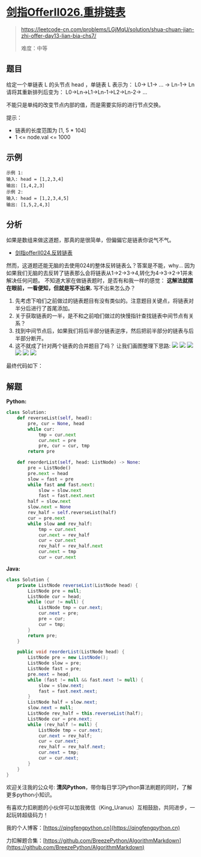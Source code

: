 # [剑指OfferII026.重排链表](https://leetcode-cn.com/problems/LGjMqU/solution/shua-chuan-jian-zhi-offer-day13-lian-bia-chs7/)
> https://leetcode-cn.com/problems/LGjMqU/solution/shua-chuan-jian-zhi-offer-day13-lian-bia-chs7/
> 
> 难度：中等

## 题目
给定一个单链表 L 的头节点 head ，单链表 L 表示为：
L0→ L1→ … → Ln-1→ Ln
请将其重新排列后变为：
L0→Ln→L1→Ln-1→L2→Ln-2→ …

不能只是单纯的改变节点内部的值，而是需要实际的进行节点交换。

提示：
- 链表的长度范围为 [1, 5 * 104]
- 1 <= node.val <= 1000

## 示例
```
示例 1:
输入: head = [1,2,3,4]
输出: [1,4,2,3]
示例 2:
输入: head = [1,2,3,4,5]
输出: [1,5,2,4,3]
```

## 分析
如果是数组来做这道题，那真的是很简单，但偏偏它是链表你说气不气。
- [剑指offerII024.反转链表](https://leetcode-cn.com/problems/UHnkqh/solution/shua-chuan-jian-zhi-offer-day12-lian-bia-190d/)

然而，这道题还能无脑的去使用024的整体反转链表么？答案是不能，why...
因为如果我们无脑的去反转了链表那么会将链表从1->2->3->4,转化为4->3->2->1并未解决任何问题。
不知道大家在做链表题时，是否有和我一样的感觉： **这解法就摆在眼前，一看便知，但就是写不出来.**
写不出来怎么办？
1. 先考虑下咱们之前做过的链表题目有没有类似的。注意题目关键点，将链表对半分后进行了首尾添加。
2. 关于获取链表的一半，是不和之前咱们做过的快慢指针查找链表中间节点有关系？
3. 找到中间节点后，如果我们将后半部分链表逆序，然后把前半部分的链表与后半部分断开。
4. 这不就成了针对两个链表的合并题目了吗？
让我们画图整理下思路:
![](../../images/2021-09-07_00-29-35.png)
![](../../images/2021-09-07_00-30-05.png)
![](../../images/2021-09-07_00-30-19.png)
![](../../images/2021-09-07_00-31-05.png)
![](../../images/2021-09-07_00-31-35.png)
![](../../images/2021-09-07_00-31-52.png)

最终代码如下：
## 解题
**Python:**
```python
class Solution:
    def reverseList(self, head):
        pre, cur = None, head
        while cur:
            tmp = cur.next
            cur.next = pre
            pre, cur = cur, tmp
        return pre

    def reorderList(self, head: ListNode) -> None:
        pre = ListNode()
        pre.next = head
        slow = fast = pre
        while fast and fast.next:
            slow = slow.next
            fast = fast.next.next
        half = slow.next
        slow.next = None
        rev_half = self.reverseList(half)
        cur = pre.next
        while slow and rev_half:
            tmp = cur.next
            cur.next = rev_half
            cur = cur.next
            rev_half = rev_half.next
            cur.next = tmp
            cur = cur.next
```
**Java:**
```java
class Solution {
    private ListNode reverseList(ListNode head) {
        ListNode pre = null;
        ListNode cur = head;
        while (cur != null) {
            ListNode tmp = cur.next;
            cur.next = pre;
            pre = cur;
            cur = tmp;
        }
        return pre;
    }

    public void reorderList(ListNode head) {
        ListNode pre = new ListNode();
        ListNode slow = pre;
        ListNode fast = pre;
        pre.next = head;
        while (fast != null && fast.next != null) {
            slow = slow.next;
            fast = fast.next.next;
        }
        ListNode half = slow.next;
        slow.next = null;
        ListNode rev_half = this.reverseList(half);
        ListNode cur = pre.next;
        while (rev_half != null) {
            ListNode tmp = cur.next;
            cur.next = rev_half;
            cur = cur.next;
            rev_half = rev_half.next;
            cur.next = tmp;
            cur = cur.next;
        }
    }
}
```

欢迎关注我的公众号: **清风Python**，带你每日学习Python算法刷题的同时，了解更多python小知识。

有喜欢力扣刷题的小伙伴可以加我微信（King_Uranus）互相鼓励，共同进步，一起玩转超级码力！

我的个人博客：[https://qingfengpython.cn](https://qingfengpython.cn)

力扣解题合集：[https://github.com/BreezePython/AlgorithmMarkdown](https://github.com/BreezePython/AlgorithmMarkdown)
